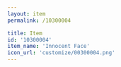 ```yaml
---
layout: item
permalink: /10300004

title: Item
id: '10300004'
item_name: 'Innocent Face'
icon_url: 'customize/00300004.png'
---
```

